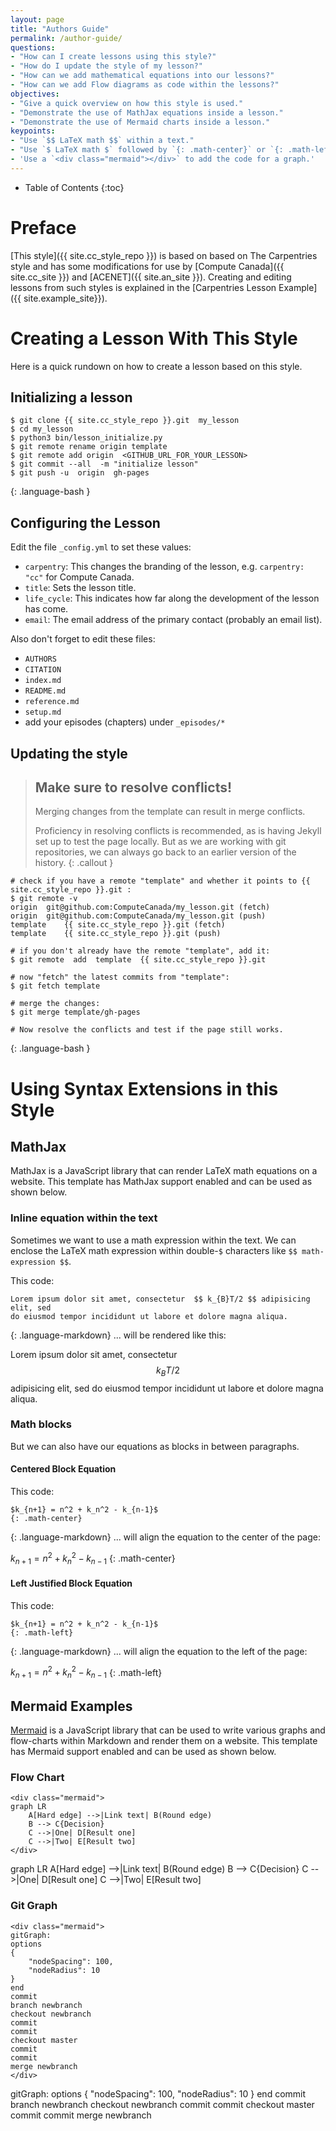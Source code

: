 ```yaml
---
layout: page
title: "Authors Guide"
permalink: /author-guide/
questions:
- "How can I create lessons using this style?"
- "How do I update the style of my lesson?"
- "How can we add mathematical equations into our lessons?"
- "How can we add Flow diagrams as code within the lessons?"
objectives:
- "Give a quick overview on how this style is used."
- "Demonstrate the use of MathJax equations inside a lesson."
- "Demonstrate the use of Mermaid charts inside a lesson."
keypoints:
- "Use `$$ LaTeX math $$` within a text."
- "Use `$ LaTeX math $` followed by `{: .math-center}` or `{: .math-left}` for math-blocks."
- 'Use a `<div class="mermaid"></div>` to add the code for a graph.'
---
```


* Table of Contents
{:toc}

# Preface

[This style]({{ site.cc_style_repo }}) is based on based on The Carpentries style and has some 
modifications for use by [Compute Canada]({{ site.cc_site }}) and [ACENET]({{ site.an_site }}). 
Creating and editing lessons from such styles is explained in the 
[Carpentries Lesson Example]({{ site.example_site}}).

# Creating a Lesson With This Style

Here is a quick rundown on how to create a lesson based on this style.

## Initializing a lesson

~~~
$ git clone {{ site.cc_style_repo }}.git  my_lesson
$ cd my_lesson
$ python3 bin/lesson_initialize.py
$ git remote rename origin template
$ git remote add origin  <GITHUB_URL_FOR_YOUR_LESSON>
$ git commit --all  -m "initialize lesson"
$ git push -u  origin  gh-pages
~~~
{: .language-bash }

## Configuring the Lesson

Edit the file `_config.yml` to set these values:
* `carpentry`:  This changes the branding of the lesson, e.g. `carpentry: "cc"`
   for Compute Canada.
* `title`: Sets the lesson title.
* `life_cycle`: This indicates how far along the development of the lesson has come.
* `email`: The email address of the primary contact (probably an email list).

Also don't forget to edit these files:

* `AUTHORS`
* `CITATION`
* `index.md`
* `README.md`
* `reference.md`
* `setup.md`
* add your episodes (chapters) under `_episodes/*`


## Updating the style

> ## Make sure to resolve conflicts!
> 
> Merging changes from the template can result in merge conflicts.
> 
> Proficiency in resolving conflicts is recommended, as is having Jekyll set up to test the page
> locally.  But as we are working with git repositories, we can always go back to an earlier version
> of the history.
{: .callout }

~~~
# check if you have a remote "template" and whether it points to {{ site.cc_style_repo }}.git :
$ git remote -v
origin	git@github.com:ComputeCanada/my_lesson.git (fetch)
origin	git@github.com:ComputeCanada/my_lesson.git (push)
template	{{ site.cc_style_repo }}.git (fetch)
template	{{ site.cc_style_repo }}.git (push)

# if you don't already have the remote "template", add it:
$ git remote  add  template  {{ site.cc_style_repo }}.git

# now "fetch" the latest commits from "template":
$ git fetch template

# merge the changes:
$ git merge template/gh-pages

# Now resolve the conflicts and test if the page still works.
~~~
{: .language-bash }

# Using Syntax Extensions in this Style

## MathJax

MathJax is a JavaScript library that can render LaTeX math equations on a website. 
This template has MathJax  support enabled and can be used as shown below.

### Inline equation within the text

Sometimes we want to use a math expression within the text.  We can enclose
the LaTeX math expression within double-`$` characters like `$$ math-expression $$`.


This code:
~~~
Lorem ipsum dolor sit amet, consectetur  $$ k_{B}T/2 $$ adipisicing elit, sed 
do eiusmod tempor incididunt ut labore et dolore magna aliqua. 
~~~
{: .language-markdown}
... will be rendered like this:

Lorem ipsum dolor sit amet, consectetur  $$ k_{B}T/2 $$ adipisicing elit, sed 
do eiusmod tempor incididunt ut labore et dolore magna aliqua. 


### Math blocks

But we can also have our equations as blocks in between paragraphs. 

#### Centered Block Equation
This code:
~~~
$k_{n+1} = n^2 + k_n^2 - k_{n-1}$
{: .math-center}
~~~
{: .language-markdown}
... will align the equation to the center of the page:

$k_{n+1} = n^2 + k_n^2 - k_{n-1}$
{: .math-center}

#### Left Justified Block Equation
This code:
~~~
$k_{n+1} = n^2 + k_n^2 - k_{n-1}$
{: .math-left}
~~~
{: .language-markdown}
... will align the equation to the left of the page:

$k_{n+1} = n^2 + k_n^2 - k_{n-1}$
{: .math-left}


## Mermaid Examples

[Mermaid](https://mermaid-js.github.io/mermaid/#/) is a JavaScript library that can be used
to write various graphs and flow-charts within Markdown and render them on a website. 
This template has Mermaid support enabled and can be used as shown below.

### Flow Chart

```
<div class="mermaid">
graph LR
    A[Hard edge] -->|Link text| B(Round edge)
    B --> C{Decision}
    C -->|One| D[Result one]
    C -->|Two| E[Result two]
</div>
```

<div class="mermaid">
graph LR
    A[Hard edge] -->|Link text| B(Round edge)
    B --> C{Decision}
    C -->|One| D[Result one]
    C -->|Two| E[Result two]
</div>

### Git Graph

```
<div class="mermaid">
gitGraph:
options
{
    "nodeSpacing": 100,
    "nodeRadius": 10
}
end
commit
branch newbranch
checkout newbranch
commit
commit
checkout master
commit
commit
merge newbranch
</div>
```

<div class="mermaid">
gitGraph:
options
{
    "nodeSpacing": 100,
    "nodeRadius": 10
}
end
commit
branch newbranch
checkout newbranch
commit
commit
checkout master
commit
commit
merge newbranch
</div>
